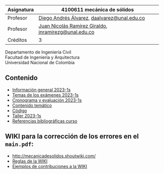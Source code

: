 | Asignatura | 4100611 mecánica de sólidos                                                             |
| ---        | ---                                                                                     |
| Profesor   | [Diego Andrés Álvarez](https://github.com/diegoandresalvarez/), daalvarez@unal.edu.co   |
| Profesor   | [Juan Nicolás Ramírez Giraldo](https://github.com/jnramirezg/), jnramirezg@unal.edu.co  |
| Créditos   | 3                                                                                       |

Departamento de Ingeniería Civil\
Facultad de Ingeniería y Arquitectura\
Universidad Nacional de Colombia


## Contenido
- [Información general 2023-1s](/docs/informacion_general_2023-1s.md)
- [Temas de los exámenes 2023-1s](/docs/temas_examenes_2023-1s.md)
- [Cronograma y evaluación 2023-1s](/docs/cronograma_2023-1s.md)
- [Contenido temático](/docs/contenido_tematico.md)
- [Código](https://github.com/jnramirezg/medio_continuo/tree/main/codigo)
- [Taller 2023-1s](/docs/taller_2023-1s.md)
- [Referencias bibliográficas curso](/docs/referencias_curso.md)

## WIKI para la corrección de los errores en el `main.pdf`: 
  * http://mecanicadesolidos.shoutwiki.com/
  * [Reglas de la WIKI](http://mecanicadesolidos.shoutwiki.com/wiki/Reglas_de_la_WIKI)
  * [Ejemplos de contribuciones a la WIKI](http://mecanicadesolidos.shoutwiki.com/wiki/Ejemplos_de_contribuciones_a_la_WIKI)
